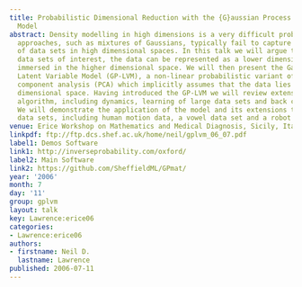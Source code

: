 ```yaml
---
title: Probabilistic Dimensional Reduction with the {G}aussian Process Latent Variable
  Model
abstract: Density modelling in high dimensions is a very difficult problem. Traditional
  approaches, such as mixtures of Gaussians, typically fail to capture the structure
  of data sets in high dimensional spaces. In this talk we will argue that for many
  data sets of interest, the data can be represented as a lower dimensional manifold
  immersed in the higher dimensional space. We will then present the Gaussian Process
  Latent Variable Model (GP-LVM), a non-linear probabilistic variant of principal
  component analysis (PCA) which implicitly assumes that the data lies on a lower
  dimensional space. Having introduced the GP-LVM we will review extensions to the
  algorithm, including dynamics, learning of large data sets and back constraints.
  We will demonstrate the application of the model and its extensions to a range of
  data sets, including human motion data, a vowel data set and a robot mapping problem.
venue: Erice Workshop on Mathematics and Medical Diagnosis, Sicily, Italy
linkpdf: ftp://ftp.dcs.shef.ac.uk/home/neil/gplvm_06_07.pdf
label1: Demos Software
link1: http://inverseprobability.com/oxford/
label2: Main Software
link2: https://github.com/SheffieldML/GPmat/
year: '2006'
month: 7
day: '11'
group: gplvm
layout: talk
key: Lawrence:erice06
categories:
- Lawrence:erice06
authors:
- firstname: Neil D.
  lastname: Lawrence
published: 2006-07-11
---
```

